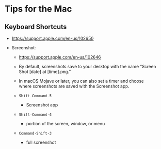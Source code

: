 
# Tips for the Mac


## Keyboard Shortcuts 

- https://support.apple.com/en-us/102650


- Screenshot:
  + https://support.apple.com/en-us/102646
  + By default, screenshots save to your desktop with the name ”Screen Shot [date] at [time].png.”
  + In macOS Mojave or later, you can also set a timer and choose where screenshots are saved with the Screenshot app. 

  + ```Shift-Command-5```
    * Screenshot app

  + ```Shift-Command-4```
    * portion of the screen, window, or menu 

  + ```Command-Shift-3```
    * full screenshot 



